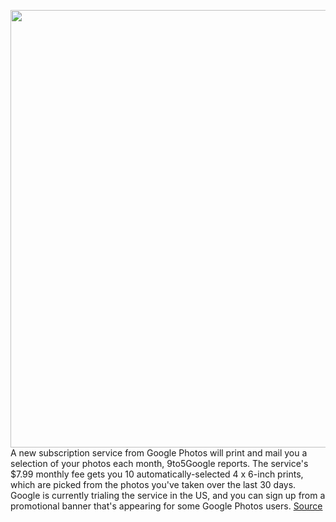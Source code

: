 <img src='https://cdn.vox-cdn.com/thumbor/68PcJ5yJGilEcmoCvscZP1O58xg=/0x0:2500x1667/1200x800/filters:focal(681x337:1081x737)/cdn.vox-cdn.com/uploads/chorus_image/image/66238116/stock-google-photos-iphone-6-0158.0.0.jpg' width='700px' /><br/>
A new subscription service from Google Photos will print and mail you a selection of your photos each month, 9to5Google reports. The service's $7.99 monthly fee gets you 10 automatically-selected 4 x 6-inch prints, which are picked from the photos you've taken over the last 30 days. Google is currently trialing the service in the US, and you can sign up from a promotional banner that's appearing for some Google Photos users.
<a href='https://www.theverge.com/2020/2/3/21119992/google-photos-monthly-printing-subscription-service-trial-price'> Source <a/>